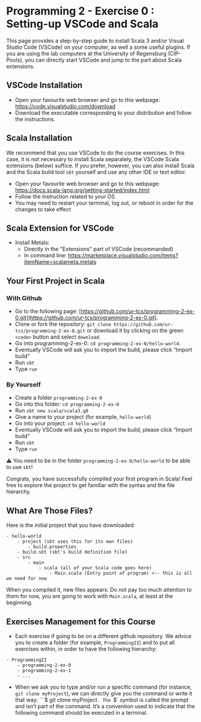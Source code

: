 # Programming 2 - Exercise 0 : Setting-up VSCode and Scala

This page provides a step-by-step guide to install Scala 3 and/or Visual Studio Code (VSCode) on your computer, as well a some useful plugins. If you are using the lab computers at the University of Regensburg (CIP-Pools), you can directly start VSCode and jump to the part about Scala extensions.

## VSCode Installation

* Open your favourite web browser and go to this webpage: https://code.visualstudio.com/download
* Download the executable corresponding to your distribution and follow the instructions.

## Scala Installation

We recommend that you use VSCode to do the course exercises. In this case, it is not necessary to install Scala separately, the VSCode Scala extensions (below) suffice. If you prefer, however, you can also install Scala and the Scala build tool `sbt` yourself and use any other IDE or text editor.

* Open your favourite web browser and go to this webpage: https://docs.scala-lang.org/getting-started/index.html
* Follow the instruction related to your OS
* You may need to restart your terminal, log out, or reboot in order for the changes to take effect


## Scala Extension for VSCode

* Install Metals: 
    - Directly in the "Extensions" part of VSCode (recommanded)
    - In command line: https://marketplace.visualstudio.com/items?itemName=scalameta.metals

## Your First Project in Scala

### With Github
* Go to the following page: [https://github.com/ur-tcs/programming-2-ex-0.git](https://github.com/ur-tcs/programming-2-ex-0.git).
* Clone or fork the repository: `git clone https://github.com/ur-tcs/programming-2-ex-0.git` or download it by clicking on the green `<code>` button and select `download`.
* Go into programming-2-ex-0: `cd programming-2-ex-0/hello-world`.
* Eventually VSCode will ask you to import the build, please click “Import build”
* Run `sbt`
* Type `run`

### By Yourself
* Create a folder `programming-2-ex-0`
* Go into this folder: `cd programming-2-ex-0`
* Run `sbt new scala/scala3.g8`
* Give a name to your project (for example, `hello-world`)
* Go into your project: `cd hello-world`
* Eventually VSCode will ask you to import the build, please click “Import build”
* Run `sbt`
* Type `run`

⚠️ You need to be in the folder `programming-2-ex-0/hello-world` to be able to use `sbt`!

Congrats, you have successfully compiled your first program in Scala! Feel free to explore the project to get familiar with the syntax and the file hierarchy. 


## What Are Those Files?
Here is the initial project that you have downloaded: 
```
- hello-world
    - project (sbt uses this for its own files)
        - build.properties
    - build.sbt (sbt's build definition file)
    - src
        - main
            - scala (all of your Scala code goes here)
                - Main.scala (Entry point of program) <-- this is all we need for now
```

When you compiled it, new files appears. Do not pay too much attention to them for now, you are going to work with `Main.scala`, at least at the beginning. 

## Exercises Management for this Course
* Each exercise if going to be on a different github repository. We advice you to create a folder (for example, `ProgrammingII`) and to put all exercises within, in order to have the following hierarchy: 
```
- ProgrammingII
    - programming-2-ex-0
    - programming-2-ex-1
    - ...
```
* When we ask you to type and/or run a specific command (for instance, `git clone myProject`), we can directly give you the command or write it that way: ```$ git clone myProject`. The `$` symbol is called the prompt and isn’t part of the command. It’s a convention used to indicate that the following command should be executed in a terminal.
